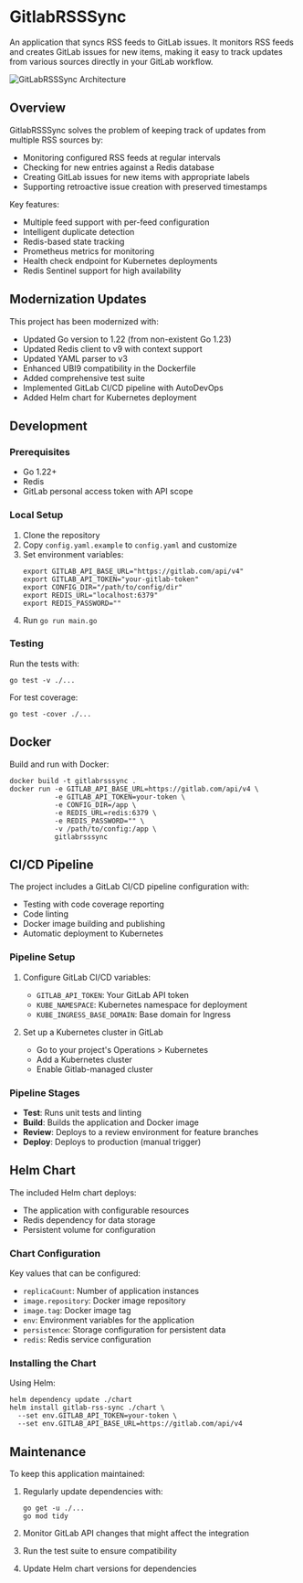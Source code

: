 # GitlabRSSSync

An application that syncs RSS feeds to GitLab issues. It monitors RSS feeds and creates GitLab issues for new items, making it easy to track updates from various sources directly in your GitLab workflow.

![GitLabRSSSync Architecture](screenshots/GKEReleaseNotes.png)

## Overview

GitlabRSSSync solves the problem of keeping track of updates from multiple RSS sources by:
- Monitoring configured RSS feeds at regular intervals
- Checking for new entries against a Redis database
- Creating GitLab issues for new items with appropriate labels
- Supporting retroactive issue creation with preserved timestamps

Key features:
- Multiple feed support with per-feed configuration
- Intelligent duplicate detection
- Redis-based state tracking
- Prometheus metrics for monitoring
- Health check endpoint for Kubernetes deployments
- Redis Sentinel support for high availability

## Modernization Updates

This project has been modernized with:
- Updated Go version to 1.22 (from non-existent Go 1.23)
- Updated Redis client to v9 with context support
- Updated YAML parser to v3
- Enhanced UBI9 compatibility in the Dockerfile
- Added comprehensive test suite
- Implemented GitLab CI/CD pipeline with AutoDevOps
- Added Helm chart for Kubernetes deployment

## Development

### Prerequisites

- Go 1.22+
- Redis
- GitLab personal access token with API scope

### Local Setup

1. Clone the repository
2. Copy `config.yaml.example` to `config.yaml` and customize
3. Set environment variables:
   ```
   export GITLAB_API_BASE_URL="https://gitlab.com/api/v4"
   export GITLAB_API_TOKEN="your-gitlab-token"
   export CONFIG_DIR="/path/to/config/dir"
   export REDIS_URL="localhost:6379"
   export REDIS_PASSWORD=""
   ```
4. Run `go run main.go`

### Testing

Run the tests with:

```
go test -v ./...
```

For test coverage:

```
go test -cover ./...
```

## Docker

Build and run with Docker:

```
docker build -t gitlabrsssync .
docker run -e GITLAB_API_BASE_URL=https://gitlab.com/api/v4 \
           -e GITLAB_API_TOKEN=your-token \
           -e CONFIG_DIR=/app \
           -e REDIS_URL=redis:6379 \
           -e REDIS_PASSWORD="" \
           -v /path/to/config:/app \
           gitlabrsssync
```

## CI/CD Pipeline

The project includes a GitLab CI/CD pipeline configuration with:
- Testing with code coverage reporting
- Code linting
- Docker image building and publishing
- Automatic deployment to Kubernetes

### Pipeline Setup

1. Configure GitLab CI/CD variables:
   - `GITLAB_API_TOKEN`: Your GitLab API token
   - `KUBE_NAMESPACE`: Kubernetes namespace for deployment
   - `KUBE_INGRESS_BASE_DOMAIN`: Base domain for Ingress

2. Set up a Kubernetes cluster in GitLab
   - Go to your project's Operations > Kubernetes
   - Add a Kubernetes cluster
   - Enable Gitlab-managed cluster

### Pipeline Stages

- **Test**: Runs unit tests and linting
- **Build**: Builds the application and Docker image
- **Review**: Deploys to a review environment for feature branches
- **Deploy**: Deploys to production (manual trigger)

## Helm Chart

The included Helm chart deploys:
- The application with configurable resources
- Redis dependency for data storage
- Persistent volume for configuration

### Chart Configuration

Key values that can be configured:
- `replicaCount`: Number of application instances
- `image.repository`: Docker image repository
- `image.tag`: Docker image tag
- `env`: Environment variables for the application
- `persistence`: Storage configuration for persistent data
- `redis`: Redis service configuration

### Installing the Chart

Using Helm:

```
helm dependency update ./chart
helm install gitlab-rss-sync ./chart \
  --set env.GITLAB_API_TOKEN=your-token \
  --set env.GITLAB_API_BASE_URL=https://gitlab.com/api/v4
```

## Maintenance

To keep this application maintained:

1. Regularly update dependencies with:
   ```
   go get -u ./...
   go mod tidy
   ```

2. Monitor GitLab API changes that might affect the integration
3. Run the test suite to ensure compatibility
4. Update Helm chart versions for dependencies
